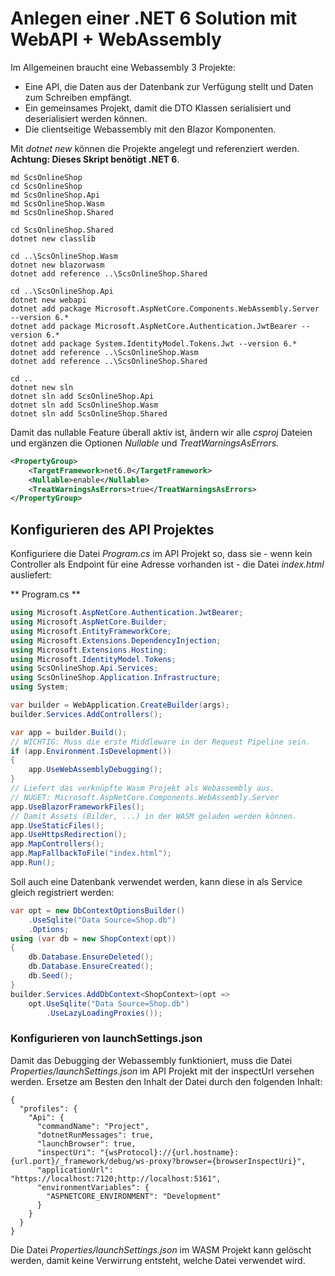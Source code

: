 # Anlegen einer .NET 6 Solution mit WebAPI + WebAssembly

Im Allgemeinen braucht eine Webassembly 3 Projekte:
- Eine API, die Daten aus der Datenbank zur Verfügung stellt und Daten zum Schreiben empfängt.
- Ein gemeinsames Projekt, damit die DTO Klassen serialisiert und deserialisiert werden können.
- Die clientseitige Webassembly mit den Blazor Komponenten.

Mit *dotnet new* können die Projekte angelegt und referenziert werden. **Achtung: Dieses
Skript benötigt .NET 6**.

```text
md ScsOnlineShop
cd ScsOnlineShop
md ScsOnlineShop.Api
md ScsOnlineShop.Wasm
md ScsOnlineShop.Shared

cd ScsOnlineShop.Shared
dotnet new classlib

cd ..\ScsOnlineShop.Wasm
dotnet new blazorwasm
dotnet add reference ..\ScsOnlineShop.Shared

cd ..\ScsOnlineShop.Api
dotnet new webapi
dotnet add package Microsoft.AspNetCore.Components.WebAssembly.Server --version 6.*
dotnet add package Microsoft.AspNetCore.Authentication.JwtBearer --version 6.*
dotnet add package System.IdentityModel.Tokens.Jwt --version 6.*
dotnet add reference ..\ScsOnlineShop.Wasm
dotnet add reference ..\ScsOnlineShop.Shared

cd ..
dotnet new sln
dotnet sln add ScsOnlineShop.Api
dotnet sln add ScsOnlineShop.Wasm
dotnet sln add ScsOnlineShop.Shared
```
Damit das nullable Feature überall aktiv ist, ändern wir alle *csproj* Dateien und ergänzen die
Optionen *Nullable* und *TreatWarningsAsErrors*.

```xml
<PropertyGroup>
    <TargetFramework>net6.0</TargetFramework>
    <Nullable>enable</Nullable>
    <TreatWarningsAsErrors>true</TreatWarningsAsErrors>
</PropertyGroup>
```

## Konfigurieren des API Projektes

Konfiguriere die Datei *Program.cs* im API Projekt so, dass sie - wenn kein Controller
als Endpoint für eine Adresse vorhanden ist - die Datei *index.html* ausliefert:

** Program.cs **
```c#
using Microsoft.AspNetCore.Authentication.JwtBearer;
using Microsoft.AspNetCore.Builder;
using Microsoft.EntityFrameworkCore;
using Microsoft.Extensions.DependencyInjection;
using Microsoft.Extensions.Hosting;
using Microsoft.IdentityModel.Tokens;
using ScsOnlineShop.Api.Services;
using ScsOnlineShop.Application.Infrastructure;
using System;

var builder = WebApplication.CreateBuilder(args);
builder.Services.AddControllers();

var app = builder.Build();
// WICHTIG: Muss die erste Middleware in der Request Pipeline sein.
if (app.Environment.IsDevelopment())
{
    app.UseWebAssemblyDebugging();
}
// Liefert das verknüpfte Wasm Projekt als Webassembly aus.
// NUGET: Microsoft.AspNetCore.Components.WebAssembly.Server
app.UseBlazorFrameworkFiles();
// Damit Assets (Bilder, ...) in der WASM geladen werden können.
app.UseStaticFiles();
app.UseHttpsRedirection();
app.MapControllers();
app.MapFallbackToFile("index.html");
app.Run();
```

Soll auch eine Datenbank verwendet werden, kann diese in als Service gleich registriert
werden:

```c#
var opt = new DbContextOptionsBuilder()
    .UseSqlite("Data Source=Shop.db")
    .Options;
using (var db = new ShopContext(opt))
{
    db.Database.EnsureDeleted();
    db.Database.EnsureCreated();
    db.Seed();
}
builder.Services.AddDbContext<ShopContext>(opt =>
    opt.UseSqlite("Data Source=Shop.db")
        .UseLazyLoadingProxies());
```

### Konfigurieren von launchSettings.json

Damit das Debugging der Webassembly funktioniert, muss die Datei *Properties/launchSettings.json*
im API Projekt mit der inspectUrl versehen werden. Ersetze am Besten den Inhalt der Datei durch
den folgenden Inhalt:

```javsscript
{
  "profiles": {
    "Api": {
      "commandName": "Project",
      "dotnetRunMessages": true,
      "launchBrowser": true,
      "inspectUri": "{wsProtocol}://{url.hostname}:{url.port}/_framework/debug/ws-proxy?browser={browserInspectUri}",
      "applicationUrl": "https://localhost:7120;http://localhost:5161",
      "environmentVariables": {
        "ASPNETCORE_ENVIRONMENT": "Development"
      }
    }
  }
}
```

Die Datei *Properties/launchSettings.json* im WASM Projekt kann gelöscht werden, damit keine
Verwirrung entsteht, welche Datei verwendet wird.
